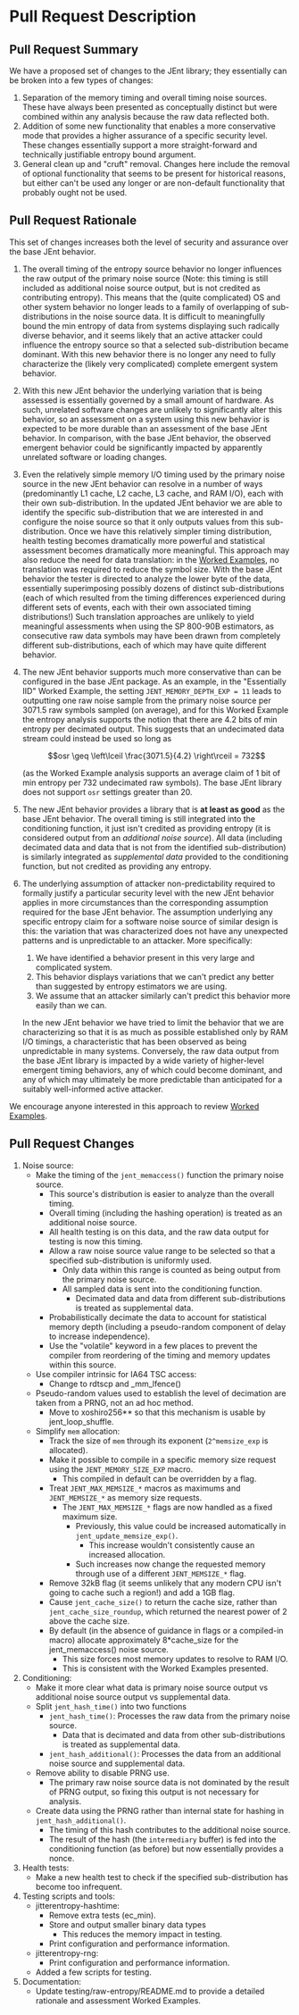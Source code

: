 # Pull Request Description

## Pull Request Summary
We have a proposed set of changes to the JEnt library; they essentially can be broken into a few types of changes:
1. Separation of the memory timing and overall timing noise sources. These have always been presented as conceptually distinct but were combined within any analysis because the raw data reflected both.
2. Addition of some new functionality that enables a more conservative mode that provides a higher assurance of a specific security level. These changes essentially support a more straight-forward and technically justifiable entropy bound argument.
3. General clean up and "cruft" removal. Changes here include the removal of optional functionality that seems to be present for historical reasons, but either can't be used any longer or are non-default functionality that probably ought not be used.

## Pull Request Rationale
This set of changes increases both the level of security and assurance
over the base JEnt behavior.

1. The overall timing of the entropy source behavior no longer influences the raw output of the primary noise source (Note: this timing is still included as additional noise source output, but is not credited as contributing entropy). This means that the (quite complicated) OS and other system behavior no longer leads to a family of overlapping of sub-distributions in the noise source data. It is difficult to meaningfully bound the min entropy of data from systems displaying such radically diverse behavior, and it seems likely that an active attacker could influence the entropy source so that a selected sub-distribution became dominant.  With this new behavior there is no longer any need to fully characterize the (likely very complicated) complete emergent system behavior.

2. With this new JEnt behavior the underlying variation that is being assessed is essentially governed by a small amount of hardware. As such, unrelated software changes are unlikely to significantly alter this behavior, so an assessment on a system using this new behavior is expected to be more durable than an assessment of the base JEnt behavior. In comparison, with the base JEnt behavior, the observed emergent behavior could be significantly impacted by apparently unrelated software or loading changes.

3. Even the relatively simple memory I/O timing used by the primary noise source in the new JEnt behavior can resolve in a number of ways (predominantly L1 cache, L2 cache, L3 cache, and RAM I/O), each with their own sub-distribution.  In the updated JEnt behavior we are able to identify the specific sub-distribution that we are interested in and configure the noise source so that it only outputs values from this sub-distribution.  Once we have this relatively simpler timing distribution, health testing becomes dramatically more powerful and statistical assessment becomes dramatically more meaningful.  This approach may also reduce the need for data translation: in the [Worked Examples](https://github.com/joshuaehill/jitterentropy-library/blob/MemOnly/tests/raw-entropy/README.md), no translation was required to reduce the symbol size. With the base JEnt behavior the tester is directed to analyze the lower byte of the data, essentially superimposing possibly dozens of distinct sub-distributions (each of which resulted from the timing differences experienced during different sets of events, each with their own associated timing distributions!) Such translation approaches are unlikely to yield meaningful assessments when using the SP 800-90B estimators, as consecutive raw data symbols may have been drawn from completely different sub-distributions, each of which may have quite different behavior.

4. The new JEnt behavior supports much more conservative than can be configured in the base JEnt package. As an example, in the "Essentially IID" Worked Example, the setting `JENT_MEMORY_DEPTH_EXP = 11` leads to outputting one raw noise sample from the primary noise source per 3071.5 raw symbols sampled (on average), and for this Worked Example the entropy analysis supports the notion that there are 4.2 bits of min entropy per decimated output. This suggests that an undecimated data stream could instead be used so long as 
	
	$$osr \geq \left\lceil \frac{3071.5}{4.2} \right\rceil = 732$$
	
	(as the Worked Example analysis supports an average claim of 1 bit of min entropy per 732 undecimated raw symbols).  The base JEnt library does not support `osr` settings greater than 20.

5. The new JEnt behavior provides a library that is **at least as good** as the base JEnt behavior. The overall timing is still integrated into the conditioning function, it just isn't credited as providing entropy (it is considered output from an *additional noise source*). All data (including decimated data and data that is not from the identified sub-distribution) is similarly integrated as *supplemental data* provided to the conditioning function, but not credited as providing any entropy.

6. The underlying assumption of attacker non-predictability required to formally justify a particular security level with the new JEnt behavior applies in more circumstances than the corresponding assumption required for the base JEnt behavior.  The assumption underlying any specific entropy claim for a software noise source of similar design is this: the variation that was characterized does not have any unexpected patterns and is unpredictable to an attacker. More specifically:
	1. We have identified a behavior present in this very large and complicated system.
	2. This behavior displays variations that we can't predict any better than suggested by entropy estimators we are using.
	3. We assume that an attacker similarly can't predict this behavior more easily than we can.
	
	In the new JEnt behavior we have tried to limit the behavior that we are characterizing so that it is as much as possible established only by RAM I/O timings, a characteristic that has been observed as being unpredictable in many systems. Conversely, the raw data output from the base JEnt library is impacted by a wide variety of higher-level emergent timing behaviors, any of which could become dominant, and any of which may ultimately be more predictable than anticipated for a suitably well-informed active attacker.

We encourage anyone interested in this approach to review [Worked Examples](https://github.com/joshuaehill/jitterentropy-library/blob/MemOnly/tests/raw-entropy/README.md).

## Pull Request Changes
1. Noise source:
	- Make the timing of the `jent_memaccess()` function the primary noise source.
		- This source's distribution is easier to analyze than the overall timing.
		- Overall timing (including the hashing operation) is treated as an additional noise source.
		- All health testing is on this data, and the raw data output for testing is now this timing.
		- Allow a raw noise source value range to be selected so that a specified sub-distribution is uniformly used.
			- Only data within this range is counted as being output from the primary noise source.
			- All sampled data is sent into the conditioning function.
				- Decimated data and data from different sub-distributions is treated as supplemental data.
		- Probabilistically decimate the data to account for statistical memory depth (including a pseudo-random component of delay to increase independence).
		- Use the "volatile" keyword in a few places to prevent the compiler from reordering of the timing and memory updates within this source.
	- Use compiler intrinsic for IA64 TSC access:
		- Change to rdtscp and _mm_lfence()
	- Pseudo-random values used to establish the level of decimation are taken from a PRNG, not an ad hoc method.
		- Move to xoshiro256** so that this mechanism is usable by jent_loop_shuffle.
	- Simplify `mem` allocation:
		- Track the size of `mem` through its exponent (`2^memsize_exp` is allocated).
		- Make it possible to compile in a specific memory size request using the `JENT_MEMORY_SIZE_EXP` macro.
			- This compiled in default can be overridden by a flag.
		- Treat `JENT_MAX_MEMSIZE_*` macros as maximums and `JENT_MEMSIZE_*` as memory size requests.
			- The `JENT_MAX_MEMSIZE_*` flags are now handled as a fixed maximum size.
				- Previously, this value could be increased automatically in `jent_update_memsize_exp()`.
					- This increase wouldn't consistently cause an increased allocation.
				- Such increases now change the requested memory through use of a different `JENT_MEMSIZE_*` flag.
		- Remove 32kB flag (it seems unlikely that any modern CPU isn't going to cache such a region!) and add a 1GB flag.
		- Cause `jent_cache_size()` to return the cache size, rather than `jent_cache_size_roundup`, which returned the nearest power of 2 above the cache size.
		- By default (in the absence of guidance in flags or a compiled-in macro) allocate approximately 8*cache_size for the jent_memaccess() noise source.
			- This size forces most memory updates to resolve to RAM I/O.
			- This is consistent with the Worked Examples presented.
2. Conditioning:
	- Make it more clear what data is primary noise source output vs additional noise source output vs supplemental data.
	- Split `jent_hash_time()` into two functions
		- `jent_hash_time()`: Processes the raw data from the primary noise source.
			- Data that is decimated and data from other sub-distributions is treated as supplemental data.
		- `jent_hash_additional()`: Processes the data from an additional noise source and supplemental data.
	- Remove ability to disable PRNG use.
		- The primary raw noise source data is not dominated by the result of PRNG output, so fixing this output is not necessary for analysis.
	- Create data using the PRNG rather than internal state for hashing in `jent_hash_additional()`.
		- The timing of this hash contributes to the additional noise source.
		- The result of the hash (the `intermediary` buffer) is fed into the conditioning function (as before) but now essentially provides a nonce.
3. Health tests:
	- Make a new health test to check if the specified sub-distribution has become too infrequent.
4. Testing scripts and tools:
	- jitterentropy-hashtime:
		- Remove extra tests (ec_min).
		- Store and output smaller binary data types
			- This reduces the memory impact in testing.
		- Print configuration and performance information.
	- jitterentropy-rng:
		- Print configuration and performance information.
	- Added a few scripts for testing.
5. Documentation:
	- Update testing/raw-entropy/README.md to provide a detailed rationale and assessment Worked Examples.

